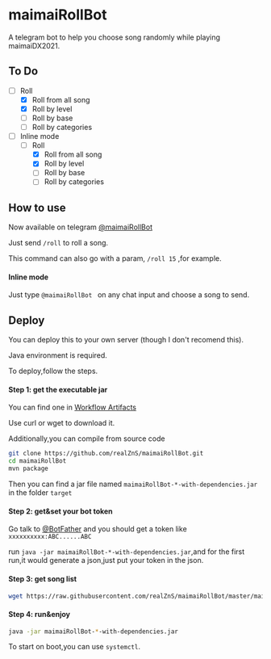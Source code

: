 # maimaiRollBot
A telegram bot to help you choose song randomly while playing maimaiDX2021.
## To Do
- [ ]  Roll
    - [x] Roll from all song
    - [x] Roll by level
    - [ ] Roll by base
    - [ ] Roll by categories
- [ ] Inline mode
    - [ ]  Roll
        - [x] Roll from all song
        - [x] Roll by level
        - [ ] Roll by base
        - [ ] Roll by categories
## How to use
Now available on telegram [@maimaiRollBot](https://t.me/maimaiRollBot)

Just send `/roll` to roll a song.

This command can also go with a param, `/roll 15` ,for example.
#### Inline mode
Just type `@maimaiRollBot ` on any chat input and choose a song to send.
## Deploy
You can deploy this to your own server (though I don't recomend this).

Java environment is required.

To deploy,follow the steps.
#### Step 1: get the executable jar
You can find one in [Workflow Artifacts](https://github.com/realZnS/maimaiRollBot/actions)

Use curl or wget to download it.

Additionally,you can compile from source code
```bash
git clone https://github.com/realZnS/maimaiRollBot.git
cd maimaiRollBot
mvn package
```
Then you can find a jar file named `maimaiRollBot-*-with-dependencies.jar` in the folder `target`
#### Step 2: get&set your bot token
Go talk to [@BotFather](https://t.me/BotFather) and you should get a token like `xxxxxxxxxx:ABC......ABC`

run `java -jar maimaiRollBot-*-with-dependencies.jar`,and for the first run,it would generate a json,just put your token in the json.
#### Step 3: get song list
```bash
wget https://raw.githubusercontent.com/realZnS/maimaiRollBot/master/maimaidxCN.json
```
#### Step 4: run&enjoy
```bash
java -jar maimaiRollBot-*-with-dependencies.jar
```
To start on boot,you can use `systemctl`.
